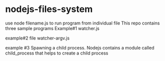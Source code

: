 # nodejs-files-system
use node filename.js to run program from individual file
This repo contains three sample programs 
Example#1 watcher.js

example#2 file  watcher-argv.js

example #3
Spawning a child process. Nodejs contains a module called child_process that
helps to create a child process